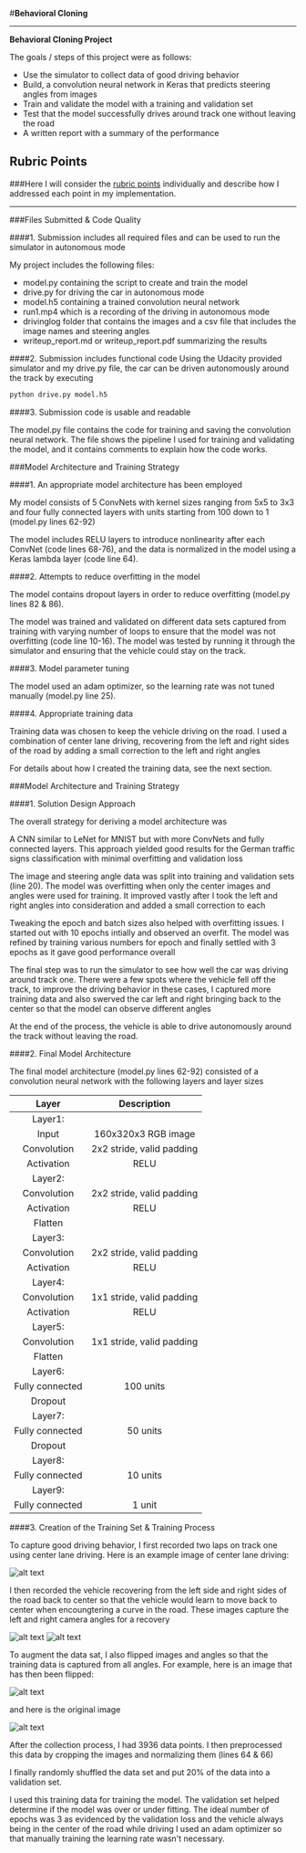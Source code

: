 #**Behavioral Cloning** 

---

**Behavioral Cloning Project**

The goals / steps of this project were as follows:
* Use the simulator to collect data of good driving behavior
* Build, a convolution neural network in Keras that predicts steering angles from images
* Train and validate the model with a training and validation set
* Test that the model successfully drives around track one without leaving the road
* A written report with a summary of the performance


[//]: # (Image References)

[image1]: ./examples/center.png "Center camera image"
[image2]: ./examples/left.png "Left Image"
[image3]: ./examples/right.png "Right Image"
[image4]: ./examples/normal.png "Normal Image"
[image5]: ./examples/flipped.png "Flipped Image"

## Rubric Points
###Here I will consider the [rubric points](https://review.udacity.com/#!/rubrics/432/view) individually and describe how I addressed each point in my implementation.  

---
###Files Submitted & Code Quality

####1. Submission includes all required files and can be used to run the simulator in autonomous mode

My project includes the following files:
* model.py containing the script to create and train the model
* drive.py for driving the car in autonomous mode
* model.h5 containing a trained convolution neural network 
* run1.mp4 which is a recording of the driving in autonomous mode
* drivinglog folder that contains the images and a csv file that includes the image names and steering angles
* writeup_report.md or writeup_report.pdf summarizing the results

####2. Submission includes functional code
Using the Udacity provided simulator and my drive.py file, the car can be driven autonomously around the track by executing 
```sh
python drive.py model.h5
```

####3. Submission code is usable and readable

The model.py file contains the code for training and saving the convolution neural network. The file shows the pipeline I used for training and validating the model, and it contains comments to explain how the code works.

###Model Architecture and Training Strategy

####1. An appropriate model architecture has been employed

My model consists of 5 ConvNets with kernel sizes ranging from 5x5 to 3x3 and four fully connected layers with units starting from 100 down to 1 (model.py lines 62-92) 

The model includes RELU layers to introduce nonlinearity after each ConvNet (code lines 68-76), and the data is normalized in the model using a Keras lambda layer (code line 64). 

####2. Attempts to reduce overfitting in the model

The model contains dropout layers in order to reduce overfitting (model.py lines 82 & 86). 

The model was trained and validated on different data sets captured from training with varying number of loops to ensure that the model was not overfitting (code line 10-16). The model was tested by running it through the simulator and ensuring that the vehicle could stay on the track.

####3. Model parameter tuning

The model used an adam optimizer, so the learning rate was not tuned manually (model.py line 25).

####4. Appropriate training data

Training data was chosen to keep the vehicle driving on the road. I used a combination of center lane driving, recovering from the left and right sides of the road by adding a small correction to the left and right angles

For details about how I created the training data, see the next section. 

###Model Architecture and Training Strategy

####1. Solution Design Approach

The overall strategy for deriving a model architecture was

A CNN similar to LeNet for MNIST but with more ConvNets and fully connected layers. This approach yielded good results for the German traffic signs classification with minimal overfitting and validation loss

The image and steering angle data was split into training and validation sets (line 20). The model was overfitting when only the center images and angles  were used for training. It improved vastly after I took the left and right angles into consideration and added a small correction to each

Tweaking the epoch and batch sizes also helped with overfitting issues. I started out with 10 epochs intially and observed an overfit. The model was refined by training various numbers for epoch and finally settled with 3 epochs as it gave good performance overall


The final step was to run the simulator to see how well the car was driving around track one. There were a few spots where the vehicle fell off the track, to improve the driving behavior in these cases, I captured more training data and also swerved the car left and right bringing back to the center so that the model can observe different angles

At the end of the process, the vehicle is able to drive autonomously around the track without leaving the road.

####2. Final Model Architecture

The final model architecture (model.py lines 62-92) consisted of a convolution neural network with the following layers and layer sizes

| Layer         		|     Description	        					| 
|:---------------------:|:---------------------------------------------:| 
| Layer1:
|   Input         		| 160x320x3 RGB image   						| 
|   Convolution         | 2x2 stride, valid padding 	                |
|   Activation		    | RELU											|
| Layer2:
|   Convolution 	    | 2x2 stride, valid padding                     |
|   Activation          | RELU                                          |
|   Flatten             |                                               |
| Layer3:
|   Convolution 		| 2x2 stride, valid padding        				|
|   Activation          | RELU                                          |
| Layer4:
|   Convolution 		| 1x1 stride, valid padding      				|
|   Activation          | RELU                                          |
| Layer5:
|   Convolution 		| 1x1 stride, valid padding         			|
|Flatten				|           									|
| Layer6:				|												|
|	Fully connected		| 100 units										|
|Dropout
|  Layer7:				|												|
|	Fully connected		| 50 units										|
|Dropout
|  Layer8:				|												|
|	Fully connected		| 10 units										|
|  Layer9:				|												|
|	Fully connected		| 1 unit										|

####3. Creation of the Training Set & Training Process

To capture good driving behavior, I first recorded two laps on track one using center lane driving. Here is an example image of center lane driving:

![alt text][image1]

I then recorded the vehicle recovering from the left side and right sides of the road back to center so that the vehicle would learn to move back to center when encoungtering a curve in the road. These images capture the left and right camera angles for a recovery

![alt text][image2]
![alt text][image3]


To augment the data sat, I also flipped images and angles so that the training data is captured from all angles. For example, here is an image that has then been flipped:

![alt text][image5]

and here is the original image

![alt text][image4]

After the collection process, I had 3936 data points. I then preprocessed this data by cropping the images and normalizing them (lines 64 & 66)

I finally randomly shuffled the data set and put 20% of the data into a validation set. 

I used this training data for training the model. The validation set helped determine if the model was over or under fitting. The ideal number of epochs was 3 as evidenced by the validation loss and the vehicle always being in the center of the road while driving I used an adam optimizer so that manually training the learning rate wasn't necessary.
